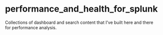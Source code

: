 # performance_and_health_for_splunk
Collections of dashboard and search content that I've built here and there for performance analysis.  
